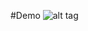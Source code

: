 #Demo
![alt tag](https://github.com/fbroom/opengl-ios-simple-examples/blob/master/simple-cube-textured/textured-cube.png)
